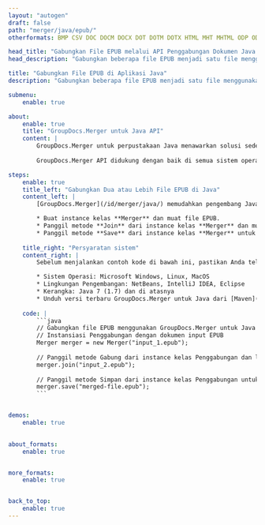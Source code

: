 ```yaml
---
layout: "autogen"
draft: false
path: "merger/java/epub/"
otherformats: BMP CSV DOC DOCM DOCX DOT DOTM DOTX HTML MHT MHTML ODP ODS ODT OTP OTT PDF PNG POTM POTX PPS PPSM PPSX PPT PPTM PPTX PS RTF TEX TIF TIFF TSV TXT VDX VSDM VSDX VSSM VSSX VSTM VSTX VSX VTX XLAM XLS XLSB XLSM XLSX XLT XLTM XLTX XPS

head_title: "Gabungkan File EPUB melalui API Penggabungan Dokumen Java & J2SE"
head_description: "Gabungkan beberapa file EPUB menjadi satu file menggunakan API penggabungan dokumen Java dengan semua data, gaya, dan pemformatan sebagai dokumen sumber."

title: "Gabungkan File EPUB di Aplikasi Java"
description: "Gabungkan beberapa file EPUB menjadi satu file menggunakan API penggabungan dokumen Java. Gabungkan halaman atau rentang halaman yang dipilih dari berbagai dokumen sumber menjadi satu dokumen hasil dengan semua data, gaya, dan pemformatan sebagai dokumen sumber."

submenu:
    enable: true

about:
    enable: true
    title: "GroupDocs.Merger untuk Java API"
    content: |
        GroupDocs.Merger untuk perpustakaan Java menawarkan solusi sederhana untuk menggabungkan & membagi dengan aman antara berbagai format dokumen termasuk PDF, Microsoft Office (Word, Excel, PowerPoint, OneNote), OpenDocument, HTML, gambar dan banyak lainnya dalam aplikasi .NET. Dengan menambahkan hanya beberapa baris kode, lakukan beberapa operasi dokumen seperti memindahkan, menghapus, memutar, menukar, mengekstrak, atau mengubah orientasi halaman di dalam dokumen. API penggabungan dokumen juga mendukung pratinjau halaman dokumen sebagai gambar untuk menganalisis struktur dokumen, pemformatan, dan konten pada halaman.
        
        GroupDocs.Merger API didukung dengan baik di semua sistem operasi utama dan versi Java termasuk J2SE 7.0 (1.7), J2SE 8.0 (1.8) dan Java 10.

steps:
    enable: true
    title_left: "Gabungkan Dua atau Lebih File EPUB di Java"
    content_left: |
        [GroupDocs.Merger](/id/merger/java/) memudahkan pengembang Java untuk menggabungkan beberapa file EPUB dengan menerapkan beberapa langkah mudah.

        * Buat instance kelas **Merger** dan muat file EPUB.
        * Panggil metode **Join** dari instance kelas **Merger** dan muat file EPUB lainnya.
        * Panggil metode **Save** dari instance kelas **Merger** untuk menyimpan dokumen yang digabungkan.
        
    title_right: "Persyaratan sistem"
    content_right: |
        Sebelum menjalankan contoh kode di bawah ini, pastikan Anda telah menginstal prasyarat berikut di sistem Anda.

        * Sistem Operasi: Microsoft Windows, Linux, MacOS
        * Lingkungan Pengembangan: NetBeans, IntelliJ IDEA, Eclipse
        * Kerangka: Java 7 (1.7) dan di atasnya
        * Unduh versi terbaru GroupDocs.Merger untuk Java dari [Maven](https://repository.groupdocs.com/webapp/#/artifacts/browse/tree/General/repo/com/groupdocs/groupdocs-merger)
        
    code: |
        ```java
        // Gabungkan file EPUB menggunakan GroupDocs.Merger untuk Java API
        // Instansiasi Penggabungan dengan dokumen input EPUB
        Merger merger = new Merger("input_1.epub");
        
        // Panggil metode Gabung dari instance kelas Penggabungan dan lewati jalur dokumen sumber kedua
        merger.join("input_2.epub");
            
        // Panggil metode Simpan dari instance kelas Penggabungan untuk menyimpan dokumen yang digabungkan
        merger.save("merged-file.epub");        
        ```        


demos:
    enable: true
        

about_formats:
    enable: true


more_formats:
    enable: true


back_to_top:
    enable: true
---
```

